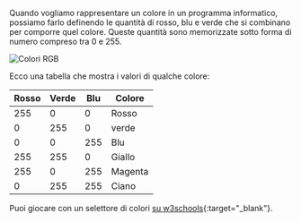 Quando vogliamo rappresentare un colore in un programma informatico, possiamo farlo definendo le quantità di rosso, blu e verde che si combinano per comporre quel colore. Queste quantità sono memorizzate sotto forma di numero compreso tra 0 e 255.

![Colori RGB](images/RGB.gif)

Ecco una tabella che mostra i valori di qualche colore:

| Rosso | Verde | Blu | Colore  |
| ----- | ----- | --- | ------- |
| 255   | 0     | 0   | Rosso   |
| 0     | 255   | 0   | verde   |
| 0     | 0     | 255 | Blu     |
| 255   | 255   | 0   | Giallo  |
| 255   | 0     | 255 | Magenta |
| 0     | 255   | 255 | Ciano   |

Puoi giocare con un selettore di colori [su w3schools](https://www.w3schools.com/colors/colors_rgb.asp){:target="_blank"}.